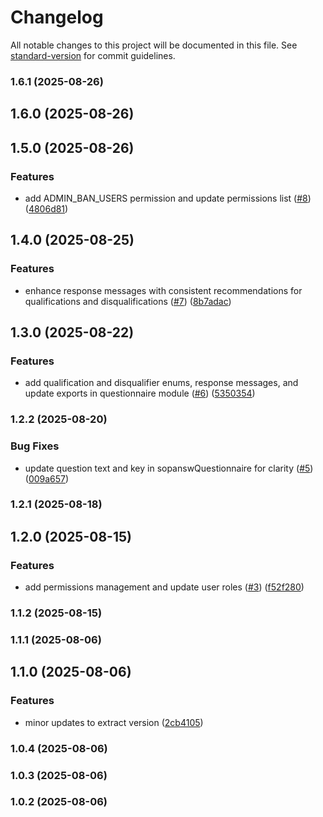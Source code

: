 # Changelog

All notable changes to this project will be documented in this file. See [standard-version](https://github.com/conventional-changelog/standard-version) for commit guidelines.

### 1.6.1 (2025-08-26)

## 1.6.0 (2025-08-26)

## 1.5.0 (2025-08-26)


### Features

* add ADMIN_BAN_USERS permission and update permissions list ([#8](https://github.com/sociable-tech/adj-types/issues/8)) ([4806d81](https://github.com/sociable-tech/adj-types/commit/4806d81cdb93054a56d67e11293203ebb60f0a4d))

## 1.4.0 (2025-08-25)


### Features

* enhance response messages with consistent recommendations for qualifications and disqualifications ([#7](https://github.com/sociable-tech/adj-types/issues/7)) ([8b7adac](https://github.com/sociable-tech/adj-types/commit/8b7adacc5496d57386a2de87603bca7fa5c5d24b))

## 1.3.0 (2025-08-22)


### Features

* add qualification and disqualifier enums, response messages, and update exports in questionnaire module ([#6](https://github.com/sociable-tech/adj-types/issues/6)) ([5350354](https://github.com/sociable-tech/adj-types/commit/5350354db48b7deffebd468eedf0e7764d3f0f95))

### 1.2.2 (2025-08-20)


### Bug Fixes

* update question text and key in sopanswQuestionnaire for clarity ([#5](https://github.com/sociable-tech/adj-types/issues/5)) ([009a657](https://github.com/sociable-tech/adj-types/commit/009a6572812244b8b97b9d24587d9952faa06a9d))

### 1.2.1 (2025-08-18)

## 1.2.0 (2025-08-15)


### Features

* add permissions management and update user roles ([#3](https://github.com/sociable-tech/adj-types/issues/3)) ([f52f280](https://github.com/sociable-tech/adj-types/commit/f52f2804c0ef69786e84518384c4bbd94a12301f))

### 1.1.2 (2025-08-15)

### 1.1.1 (2025-08-06)

## 1.1.0 (2025-08-06)


### Features

* minor updates to extract version ([2cb4105](https://github.com/sociable-tech/adj-types/commit/2cb41054f2eb90512f90a91d57921bd59e730e33))

### 1.0.4 (2025-08-06)

### 1.0.3 (2025-08-06)

### 1.0.2 (2025-08-06)
